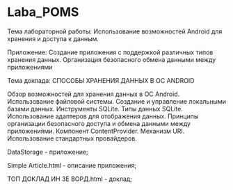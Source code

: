 # Laba_POMS

Тема лабораторной работы: Использование возможностей Android для хранения и доступа к данным. 

Приложение: Создание приложения с поддержкой различных типов хранения данных. 
Организация безопасного обмена данными между приложениями 

Тема доклада: СПОСОБЫ ХРАНЕНИЯ ДАННЫХ В ОС ANDROID

Обзор возможностей для хранения данных в ОС Android. Использование файловой системы. 
Создание и управление локальными базами данных. Инструменты SQLite. 
Типы данных SQLite. Использование адаптеров для отображения данных.
Принципы организации безопасного доступа и обмена данными между приложениями. 
Компонент ContentProvider. Механизм URI. Использование стандартных провайдеров.

DataStorage - приложение;

Simple Article.html - описание приложения;

ТОП ДОКЛАД ИН ЗЕ ВОРД.html - доклад;
